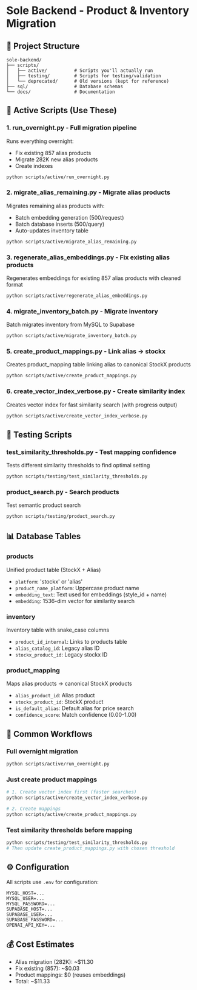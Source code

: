 # Sole Backend - Product & Inventory Migration

## 📁 Project Structure

```
sole-backend/
├── scripts/
│   ├── active/          # Scripts you'll actually run
│   ├── testing/         # Scripts for testing/validation
│   └── deprecated/      # Old versions (kept for reference)
├── sql/                 # Database schemas
└── docs/                # Documentation
```

## 🚀 Active Scripts (Use These)

### 1. **run_overnight.py** - Full migration pipeline
Runs everything overnight:
- Fix existing 857 alias products
- Migrate 282K new alias products
- Create indexes

```bash
python scripts/active/run_overnight.py
```

### 2. **migrate_alias_remaining.py** - Migrate alias products
Migrates remaining alias products with:
- Batch embedding generation (500/request)
- Batch database inserts (500/query)
- Auto-updates inventory table

```bash
python scripts/active/migrate_alias_remaining.py
```

### 3. **regenerate_alias_embeddings.py** - Fix existing alias products
Regenerates embeddings for existing 857 alias products with cleaned format

```bash
python scripts/active/regenerate_alias_embeddings.py
```

### 4. **migrate_inventory_batch.py** - Migrate inventory
Batch migrates inventory from MySQL to Supabase

```bash
python scripts/active/migrate_inventory_batch.py
```

### 5. **create_product_mappings.py** - Link alias → stockx
Creates product_mapping table linking alias to canonical StockX products

```bash
python scripts/active/create_product_mappings.py
```

### 6. **create_vector_index_verbose.py** - Create similarity index
Creates vector index for fast similarity search (with progress output)

```bash
python scripts/active/create_vector_index_verbose.py
```

## 🧪 Testing Scripts

### **test_similarity_thresholds.py** - Test mapping confidence
Tests different similarity thresholds to find optimal setting

```bash
python scripts/testing/test_similarity_thresholds.py
```

### **product_search.py** - Search products
Test semantic product search

```bash
python scripts/testing/product_search.py
```

## 📊 Database Tables

### **products**
Unified product table (StockX + Alias)
- `platform`: 'stockx' or 'alias'
- `product_name_platform`: Uppercase product name
- `embedding_text`: Text used for embeddings (style_id + name)
- `embedding`: 1536-dim vector for similarity search

### **inventory**
Inventory table with snake_case columns
- `product_id_internal`: Links to products table
- `alias_catalog_id`: Legacy alias ID
- `stockx_product_id`: Legacy stockx ID

### **product_mapping**
Maps alias products → canonical StockX products
- `alias_product_id`: Alias product
- `stockx_product_id`: StockX product
- `is_default_alias`: Default alias for price search
- `confidence_score`: Match confidence (0.00-1.00)

## 📝 Common Workflows

### Full overnight migration
```bash
python scripts/active/run_overnight.py
```

### Just create product mappings
```bash
# 1. Create vector index first (faster searches)
python scripts/active/create_vector_index_verbose.py

# 2. Create mappings
python scripts/active/create_product_mappings.py
```

### Test similarity thresholds before mapping
```bash
python scripts/testing/test_similarity_thresholds.py
# Then update create_product_mappings.py with chosen threshold
```

## ⚙️ Configuration

All scripts use `.env` for configuration:
```env
MYSQL_HOST=...
MYSQL_USER=...
MYSQL_PASSWORD=...
SUPABASE_HOST=...
SUPABASE_USER=...
SUPABASE_PASSWORD=...
OPENAI_API_KEY=...
```

## 💰 Cost Estimates

- Alias migration (282K): ~$11.30
- Fix existing (857): ~$0.03
- Product mappings: $0 (reuses embeddings)
- Total: ~$11.33
